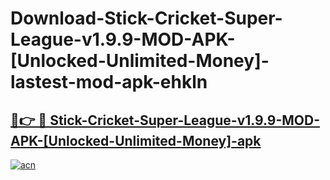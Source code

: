 # Download-Stick-Cricket-Super-League-v1.9.9-MOD-APK-[Unlocked-Unlimited-Money]-lastest-mod-apk-ehkln

<h2><a href="https://apkcomod.com?title=Stick-Cricket-Super-League-v1.9.9-MOD-APK-[Unlocked-Unlimited-Money]">🔗👉 🔴 Stick-Cricket-Super-League-v1.9.9-MOD-APK-[Unlocked-Unlimited-Money]-apk </a></h2>

[![acn](https://github.com/user-attachments/assets/0f9c940e-d8b0-45ae-aac7-cd30a18b3e1c)](https://apkcomod.com?title=Stick-Cricket-Super-League-v1.9.9-MOD-APK-[Unlocked-Unlimited-Money])
